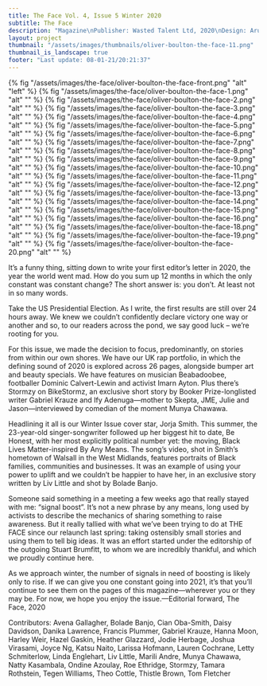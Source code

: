 ```yaml
---
title: The Face Vol. 4, Issue 5 Winter 2020
subtitle: The Face
description: "Magazine\nPublisher: Wasted Talent Ltd, 2020\nDesign: Arun Gogna, Oliver Boulton\nSoftback, 288pp.\nOffset CMYK, spot UV\nPerfect bound, hot melt, 230 × 300mm\nISSN: 0263 1210"
layout: project
thumbnail: "/assets/images/thumbnails/oliver-boulton-the-face-11.png"
thumbnail_is_landscape: true
footer: "Last update: 08-01-21/20:21:37"
---
```


{% fig "/assets/images/the-face/oliver-boulton-the-face-front.png" "alt" "left" %}
{% fig "/assets/images/the-face/oliver-boulton-the-face-1.png" "alt" "" %}
{% fig "/assets/images/the-face/oliver-boulton-the-face-2.png" "alt" "" %}
{% fig "/assets/images/the-face/oliver-boulton-the-face-3.png" "alt" "" %}
{% fig "/assets/images/the-face/oliver-boulton-the-face-4.png" "alt" "" %}
{% fig "/assets/images/the-face/oliver-boulton-the-face-5.png" "alt" "" %}
{% fig "/assets/images/the-face/oliver-boulton-the-face-6.png" "alt" "" %}
{% fig "/assets/images/the-face/oliver-boulton-the-face-7.png" "alt" "" %}
{% fig "/assets/images/the-face/oliver-boulton-the-face-8.png" "alt" "" %}
{% fig "/assets/images/the-face/oliver-boulton-the-face-9.png" "alt" "" %}
{% fig "/assets/images/the-face/oliver-boulton-the-face-10.png" "alt" "" %}
{% fig "/assets/images/the-face/oliver-boulton-the-face-11.png" "alt" "" %}
{% fig "/assets/images/the-face/oliver-boulton-the-face-12.png" "alt" "" %}
{% fig "/assets/images/the-face/oliver-boulton-the-face-13.png" "alt" "" %}
{% fig "/assets/images/the-face/oliver-boulton-the-face-14.png" "alt" "" %}
{% fig "/assets/images/the-face/oliver-boulton-the-face-15.png" "alt" "" %}
{% fig "/assets/images/the-face/oliver-boulton-the-face-16.png" "alt" "" %}
{% fig "/assets/images/the-face/oliver-boulton-the-face-18.png" "alt" "" %}
{% fig "/assets/images/the-face/oliver-boulton-the-face-19.png" "alt" "" %}
{% fig "/assets/images/the-face/oliver-boulton-the-face-20.png" "alt" "" %}

It’s a funny thing, sitting down to write your first editor’s letter in 2020, the year the world went mad. How do you sum up 12 months in which the only constant was constant change? The short answer is: you don’t. At least not in so many words.

Take the US Presidential Election. As I write, the first results are still over 24 hours away. We knew we couldn’t confidently declare victory one way or another and so, to our readers across the pond, we say good luck – we’re rooting for you.

For this issue, we made the decision to focus, predominantly, on stories from within our own shores. We have our UK rap portfolio, in which the defining sound of 2020 is explored across 26 pages, alongside bumper art and beauty specials. We have features on musician Beabadoobee, footballer Dominic Calvert-Lewin and activist Imarn Ayton. Plus there’s Stormzy on BikeStormz, an exclusive short story by Booker Prize-longlisted writer Gabriel Krauze and Ify Adenuga—mother to Skepta, JME, Julie and Jason—interviewed by comedian of the moment Munya Chawawa.

Headlining it all is our Winter Issue cover star, Jorja Smith. This summer, the 23-year-old singer-songwriter followed up her biggest hit to date, Be Honest, with her most explicitly political number yet: the moving, Black Lives Matter-inspired By Any Means. The song’s video, shot in Smith’s hometown of Walsall in the West Midlands, features portraits of Black families, communities and businesses. It was an example of using your power to uplift and we couldn’t be happier to have her, in an exclusive story written by Liv Little and shot by Bolade Banjo.

Someone said something in a meeting a few weeks ago that really stayed with me: ​“signal boost”. It’s not a new phrase by any means, long used by activists to describe the mechanics of sharing something to raise awareness. But it really tallied with what we’ve been trying to do at THE FACE since our relaunch last spring: taking ostensibly small stories and using them to tell big ideas. It was an effort started under the editorship of the outgoing Stuart Brumfitt, to whom we are incredibly thankful, and which we proudly continue here.

As we approach winter, the number of signals in need of boosting is likely only to rise. If we can give you one constant going into 2021, it’s that you’ll continue to see them on the pages of this magazine—wherever you or they may be. For now, we hope you enjoy the issue.—Editorial forward, The Face, 2020

Contributors: Avena Gallagher, Bolade Banjo, Cian Oba-Smith, Daisy Davidson, Danika Lawrence, Francis Plummer, Gabriel Krauze, Hanna Moon, Harley Weir, Hazel Gaskin, Heather Glazzard, Jodie Herbage, Joshua Virasami, Joyce Ng, Katsu Naito, Larissa Hofmann, Lauren Cochrane, Letty Schmiterlow, Linda Englehart, Liv Little, Marili Andre, Munya Chawawa, Natty Kasambala, Ondine Azoulay, Roe Ethridge, Stormzy, Tamara Rothstein, Tegen Williams, Theo Cottle, Thistle Brown, Tom Fletcher